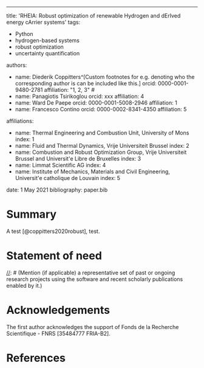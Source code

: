 ---
title: 'RHEIA: Robust optimization of renewable Hydrogen and dErIved energy cArrier systems'
tags:
  - Python
  - hydrogen-based systems
  - robust optimization
  - uncertainty quantification

authors:
  - name: Diederik Coppitters^[Custom footnotes for e.g. denoting who the corresponding author is can be included like this.]
    orcid: 0000-0001-9480-2781
    affiliation: "1, 2, 3" #
  - name: Panagiotis Tsirikoglou
    orcid: xxx
    affiliation: 4
  - name: Ward De Paepe
    orcid: 0000-0001-5008-2946
    affiliation: 1
  - name: Francesco Contino
    orcid: 0000-0002-8341-4350
    affiliation: 5

affiliations:
 - name: Thermal Engineering and Combustion Unit, University of Mons
   index: 1
 - name: Fluid and Thermal Dynamics, Vrije Universiteit Brussel
   index: 2
 - name: Combustion and Robust Optimization Group, Vrije Universiteit Brussel and Universit\'e Libre de Bruxelles
   index: 3
 - name: Limmat Scientific AG
   index: 4
 - name: Institute of Mechanics, Materials and Civil Engineering, Universit\'e catholique de Louvain
   index: 5

date: 1 May 2021
bibliography: paper.bib

# Summary

[//]: # (A summary describing the high-level functionality and purpose of the software for a diverse, non-specialist audience.)

A test [@coppitters2020robust], test.     

# Statement of need

[//]: # (A Statement of Need section that clearly illustrates the research purpose of the software.)

[//]: # (A list of key references, including to other software addressing related needs. Note that the references should include full names of venues, e.g., journals and conferences, not abbreviations only understood in the context of a specific discipline.)

[//]: # (Mention (if applicable) a representative set of past or ongoing research projects using the software and recent scholarly publications enabled by it.)

# Acknowledgements

The first author acknowledges the support of Fonds de la Recherche Scientifique - FNRS [35484777 FRIA-B2].

# References